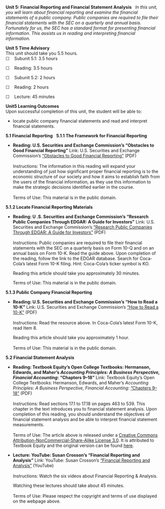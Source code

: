 **Unit 5: Financial Reporting and Financial Statement Analysis** <span
id="5"></span> 
*In this unit, you will learn about financial reporting and examine the
financial statements of a public company. Public companies are required
to file their financial statements with the SEC on a quarterly and
annual basis. Fortunately for us, the SEC has a standard format for
presenting financial information. This assists us in reading and
interpreting financial information.*

**Unit 5 Time Advisory**  
This unit should take you 5.5 hours.  
☐    Subunit 5.1: 3.5 hours

☐    Reading: 3.5 hours

☐    Subunit 5.2: 2 hours

☐    Reading: 2 hours  
  
 ☐    Lecture: 45 minutes

**Unit5 Learning Outcomes**  
Upon successful completion of this unit, the student will be able to:
-   locate public company financial statements and read and interpret
    financial statements.

**5.1 Financial Reporting** <span id="5.1"></span> 
**5.1.1 The Framework for Financial Reporting** <span
id="5.1.1"></span> 
-   **Reading: U.S. Securities and Exchange Commission’s “Obstacles to
    Good Financial Reporting”**
    Link: U.S. Securities and Exchange Commission’s [“Obstacles to Good
    Financial
    Reporting”](http://www.saylor.org/site/wp-content/uploads/2011/11/SAYLOR-BUS103-5.2.pdf)
    (PDF)  
        
     Instructions: The information in this reading will expand your
    understanding of just how significant proper financial reporting is
    to the economic structure of our society and how it aims to
    establish faith from the users of the financial information, as they
    use this information to make the strategic decisions identified
    earlier in the course.   
        
     Terms of Use: This material is in the public domain.

**5.1.2 Locate Financial Reporting Materials** <span id="5.1.2"></span> 
-   **Reading: U .S. Securities and Exchange Commission’s “Research
    Public Companies Through EDGAR: A Guide for Investors”**
    Link: U.S. Securities and Exchange Commission’s [“Research Public
    Companies Through EDGAR: A Guide for
    Investors”](http://www.saylor.org/site/wp-content/uploads/2013/03/BUS103-5.1.2-ResearchingPublicCompaniesThroughEDGARAGuideforInvestors.pdf)
    (PDF)  
        
     Instructions: Public companies are required to file their financial
    statements with the SEC on a quarterly basis on Form 10-Q and on an
    annual basis on Form 10-K. Read the guide above. Upon completion of
    the reading, follow the link to the EDGAR database. Search for
    Coca-Cola’s latest Form 10-K filing. Hint: Coca-Cola’s ticker symbol
    is KO.  
      
     Reading this article should take you approximately 30 minutes.  
      
     Terms of Use: This material is in the public domain.

**5.1.3 Public Company Financial Reporting** <span id="5.1.3"></span> 
-   **Reading: U.S. Securities and Exchange Commission’s “How to Read a
    10-K”**
    Link: U.S. Securities and Exchange Commission’s [“How to Read a
    10-K”](http://www.saylor.org/site/wp-content/uploads/2013/03/BUS103-5.1.3-HowToReadA10K.pdf)
    (PDF)  
        
     Instructions: Read the resource above. In Coca-Cola’s latest Form
    10-K, read Item 8.  
      
     Reading this article should take you approximately 1 hour.  
        
     Terms of Use: This material is in the public domain.

**5.2 Financial Statement Analysis** <span id="5.2"></span> 
-   **Reading: Textbook Equity’s Open College Textbooks: Hermanson,
    Edwards, and Maher’s *Accounting Principles: A Business Perspective,
    Financial Accounting*: “Chapters 9–18”**
    Link: Textbook Equity’s Open College Textbooks: Hermanson, Edwards,
    and Maher’s *Accounting Principles*: *A Business Perspective,
    Financial Accounting*: [“Chapters
    9–18”](http://www.saylor.org/site/wp-content/uploads/2011/11/BUS103-TEXTBOOK2.pdf) (PDF)  
        
     Instructions: Read sections 17.1 to 17.18 on pages 463 to 539. This
    chapter in the text introduces you to financial statement analysis.
    Upon completion of this reading, you should understand the
    objectives of financial statement analysis and be able to interpret
    financial statement measurements.  
        
     Terms of Use: The article above is released under a [Creative
    Commons Attribution-NonCommercial-Share-Alike License
    3.0](http://creativecommons.org/licenses/by-nc-sa/3.0/). It is
    attributed to Textbook Equity and the original version can be found
    [here](http://www.opencollegetextbooks.org/tbq-editors-accounting-principles-a-business-perspective-financial-accounting-chapt-9-18/).

-   **Lecture: YouTube: Susan Crosson’s “Financial Reporting and
    Analysis”**
    Link: YouTube: Susan Crosson’s [“Financial Reporting and
    Analysis”](http://www.youtube.com/view_play_list?p=2ED78A08F2D2DD68) (YouTube)  
        
     Instructions: Watch the six videos about Financial Reporting &
    Analysis.  
      
     Watching these lectures should take about 45 minutes.  
        
     Terms of Use: Please respect the copyright and terms of use
    displayed on the webpage above.


